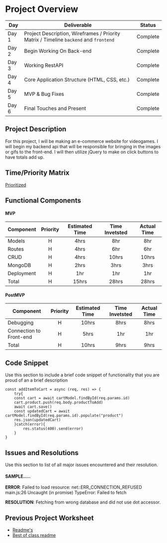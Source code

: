 # Project Overview

|  Day | Deliverable | Status
|---|---| ---|
|Day 1| Project Description, Wireframes / Priority Matrix / Timeline `backend` and `frontend`| Complete
|Day 2| Begin Working On Back-end | Complete
|Day 3| Working RestAPI | Complete
|Day 4| Core Application Structure (HTML, CSS, etc.) | Complete
|Day 5| MVP & Bug Fixes | Complete
|Day 6| Final Touches and Present | Complete

## Project Description

For this project, I will be making an e-commerce website for videogames. I will begin my backend api that will be responsible for bringing in the images or gifs to the front-end. I will then utilize jQuery to make on click buttons to have totals add up. 

## Time/Priority Matrix 
[Prioritized](https://res.cloudinary.com/stephaniev/image/upload/v1596221373/BACKEND_-_Time_Priority_Matrix_tvbp0q.png) 

## Functional Components

#### MVP
| Component | Priority | Estimated Time | Time Invetsted | Actual Time |
| --- | :---: |  :---: | :---: | :---: |
| Models | H | 4hrs | 8hr | 8hr|
| Routes | H | 4hrs | 6hr | 6hr|
| CRUD | H | 4hrs | 10hrs | 10hrs|
| MongoDB | H | 2hrs | 3hrs | 3hrs|
| Deployment | H | 1hr | 1hr | 1hr|
| Total | H | 15hrs| 28hrs | 28hrs |

#### PostMVP
| Component | Priority | Estimated Time | Time Invetsted | Actual Time |
| --- | :---: |  :---: | :---: | :---: |
| Debugging | H | 10hrs | 8hrs | 8hrs|
| Connection to Front-end | H | 5hrs | 1hr | 1hr|
| Total | H | 10hrs| 9hrs | 9hrs |


## Code Snippet

Use this section to include a brief code snippet of functionality that you are proud of an a brief description  

```
const addItemToCart = async (req, res) => {
    try{
    const cart = await cartModel.findById(req.params.id)
    cart.product.push(req.body.productToAdd)
    await cart.save()
    const updatedCart = await cartModel.findById(req.params.id).populate("product")
    res.json(updatedCart)
    }catch(error){
        res.status(400).send(error)
    }
}
```

## Issues and Resolutions
 Use this section to list of all major issues encountered and their resolution.

#### SAMPLE.....
**ERROR**: Failed to load resource: net::ERR_CONNECTION_REFUSED
main.js:26 Uncaught (in promise) TypeError: Failed to fetch

**RESOLUTION**: Fetching from wrong database and did not use dot accessor. 

## Previous Project Worksheet
 - [Readme's](https://github.com/jkeohan/fewd-class-repo/tree/master/final-project-worksheet/project-worksheet-examples)
 - [Best of class readme](https://github.com/jkeohan/fewd-class-repo/blob/master/final-project-worksheet/project-worksheet-examples/portfolio-gracie.md)
